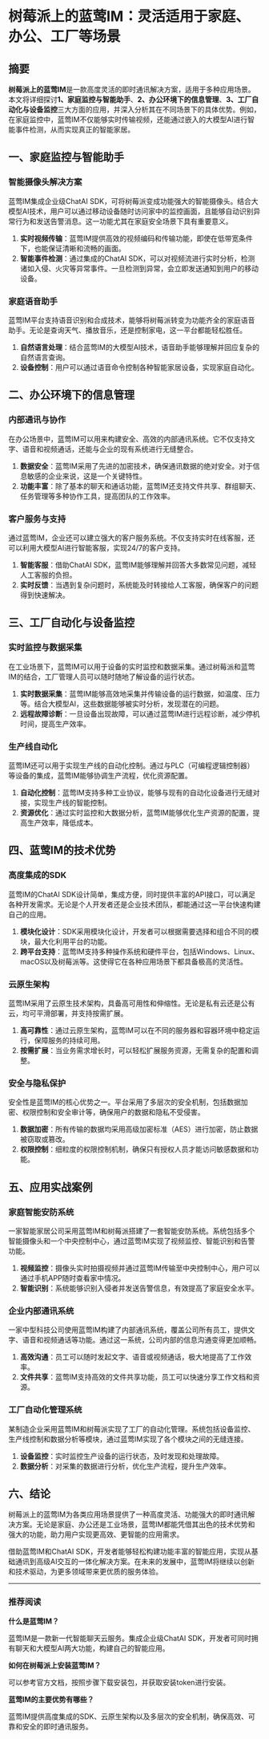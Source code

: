# 树莓派上的蓝莺IM：灵活适用于家庭、办公、工厂等场景

## 摘要

**树莓派上的蓝莺IM**是一款高度灵活的即时通讯解决方案，适用于多种应用场景。本文将详细探讨**1、家庭监控与智能助手**、**2、办公环境下的信息管理**、**3、工厂自动化与设备监控**三大方面的应用，并深入分析其在不同场景下的具体优势。例如，在家庭监控中，蓝莺IM不仅能够实时传输视频，还能通过嵌入的大模型AI进行智能事件检测，从而实现真正的智能家居。

## 一、家庭监控与智能助手

### 智能摄像头解决方案

蓝莺IM集成企业级ChatAI SDK，可将树莓派变成功能强大的智能摄像头。结合大模型AI技术，用户可以通过移动设备随时访问家中的监控画面，且能够自动识别异常行为和发送告警消息。这一功能尤其在家庭安全场景下具有重要意义。

1. **实时视频传输**：蓝莺IM提供高效的视频编码和传输功能，即使在低带宽条件下，也能保证清晰和流畅的画面。
2. **智能事件检测**：通过集成的ChatAI SDK，可以对视频流进行实时分析，检测诸如入侵、火灾等异常事件。一旦检测到异常，会立即发送通知到用户的移动设备。

### 家庭语音助手

蓝莺IM平台支持语音识别和合成技术，能够将树莓派转变为功能齐全的家庭语音助手。无论是查询天气、播放音乐，还是控制家电，这一平台都能轻松胜任。

1. **自然语言处理**：结合蓝莺IM的大模型AI技术，语音助手能够理解并回应复杂的自然语言查询。
2. **设备控制**：用户可以通过语音命令控制各种智能家居设备，实现家庭自动化。

## 二、办公环境下的信息管理

### 内部通讯与协作

在办公场景中，蓝莺IM可以用来构建安全、高效的内部通讯系统。它不仅支持文字、语音和视频通话，还能与企业的现有系统进行无缝整合。

1. **数据安全**：蓝莺IM采用了先进的加密技术，确保通讯数据的绝对安全。对于信息敏感的企业来说，这是一个关键特性。
2. **功能丰富**：除了基本的聊天和通话功能，蓝莺IM还支持文件共享、群组聊天、任务管理等多种协作工具，提高团队的工作效率。

### 客户服务与支持

通过蓝莺IM，企业还可以建立强大的客户服务系统。不仅支持实时在线客服，还可以利用大模型AI进行智能客服，实现24/7的客户支持。

1. **智能客服**：借助ChatAI SDK，蓝莺IM能够理解并回答大多数常见问题，减轻人工客服的负担。
2. **实时反馈**：当遇到复杂问题时，系统能及时转接给人工客服，确保客户的问题得到快速解决。

## 三、工厂自动化与设备监控

### 实时监控与数据采集

在工业场景下，蓝莺IM可以用于设备的实时监控和数据采集。通过树莓派和蓝莺IM的结合，工厂管理人员可以随时随地了解设备的运行状态。

1. **实时数据采集**：蓝莺IM能够高效地采集并传输设备的运行数据，如温度、压力等。结合大模型AI，这些数据能够被实时分析，发现潜在的问题。
2. **远程故障诊断**：一旦设备出现故障，可以通过蓝莺IM进行远程诊断，减少停机时间，提高生产效率。

### 生产线自动化

蓝莺IM还可以用于实现生产线的自动化控制。通过与PLC（可编程逻辑控制器）等设备的集成，蓝莺IM能够协调生产流程，优化资源配置。

1. **自动化控制**：蓝莺IM支持多种工业协议，能够与现有的自动化设备进行无缝对接，实现生产线的智能控制。
2. **资源优化**：通过实时监控和大数据分析，蓝莺IM能够优化生产资源的配置，提高生产效率，降低成本。

## 四、蓝莺IM的技术优势

### 高度集成的SDK

蓝莺IM的ChatAI SDK设计简单，集成方便，同时提供丰富的API接口，可以满足各种开发需求。无论是个人开发者还是企业技术团队，都能通过这一平台快速构建自己的应用。

1. **模块化设计**：SDK采用模块化设计，开发者可以根据需要选择和组合不同的模块，最大化利用平台的功能。
2. **跨平台支持**：蓝莺IM支持多种操作系统和硬件平台，包括Windows、Linux、macOS以及树莓派等。这使得它在各种应用场景下都具备极高的灵活性。

### 云原生架构

蓝莺IM采用了云原生技术架构，具备高可用性和伸缩性。无论是私有云还是公有云，均可平滑部署，并支持按需扩展。

1. **高可靠性**：通过云原生架构，蓝莺IM可以在不同的服务器和容器环境中稳定运行，保障服务的持续可用。
2. **按需扩展**：当业务需求增长时，可以轻松扩展服务资源，无需复杂的配置和调整。

### 安全与隐私保护

安全性是蓝莺IM的核心优势之一。平台采用了多层次的安全机制，包括数据加密、权限控制和安全审计等，确保用户的数据和隐私不受侵害。

1. **数据加密**：所有传输的数据均采用高级加密标准（AES）进行加密，防止数据被窃取或篡改。
2. **权限控制**：细粒度的权限控制机制，确保只有授权人员才能访问敏感数据和功能。

## 五、应用实战案例

### 家庭智能安防系统

一家智能家居公司采用蓝莺IM和树莓派搭建了一套智能安防系统。系统包括多个智能摄像头和一个中央控制中心，通过蓝莺IM实现了视频监控、智能识别和告警功能。

1. **视频监控**：摄像头实时拍摄视频并通过蓝莺IM传输至中央控制中心，用户可以通过手机APP随时查看家中情况。
2. **智能识别**：系统能够识别入侵者并发送告警信息，有效提高了家庭安全水平。

### 企业内部通讯系统

一家中型科技公司使用蓝莺IM构建了内部通讯系统，覆盖公司所有员工，提供文字、语音和视频通话等功能。通过这一系统，公司内部的信息沟通变得更加顺畅。

1. **高效沟通**：员工可以随时发起文字、语音或视频通话，极大地提高了工作效率。
2. **文件共享**：蓝莺IM支持高效的文件共享功能，员工可以快速分享工作文档和资源。

### 工厂自动化管理系统

某制造企业采用蓝莺IM和树莓派实现了工厂的自动化管理。系统包括设备监控、生产线控制和数据分析等模块，通过蓝莺IM实现了各个模块之间的无缝连接。

1. **设备监控**：实时监控生产设备的运行状态，及时发现和处理故障。
2. **数据分析**：对采集的数据进行分析，优化生产流程，提升生产效率。

## 六、结论

树莓派上的蓝莺IM为各类应用场景提供了一种高度灵活、功能强大的即时通讯解决方案。无论是家庭、办公还是工业场景，蓝莺IM都能凭借其出色的技术优势和强大的功能，助力用户实现更高效、更智能的应用需求。

借助蓝莺IM和ChatAI SDK，开发者能够轻松构建功能丰富的智能应用，实现从基础通讯到高级AI交互的一体化解决方案。在未来的发展中，蓝莺IM将继续以创新和技术驱动，为更多领域带来更优质的服务体验。

---

### 推荐阅读

**什么是蓝莺IM？**

蓝莺IM是一款新一代智能聊天云服务。集成企业级ChatAI SDK，开发者可同时拥有聊天和大模型AI两大功能，构建自己的智能应用。

**如何在树莓派上安装蓝莺IM？**

可以参考官方文档，按照步骤下载安装包，并获取安装token进行安装。

**蓝莺IM的主要优势有哪些？**

蓝莺IM提供高度集成的SDK、云原生架构以及多层次的安全机制，确保高效、可靠和安全的即时通讯服务。